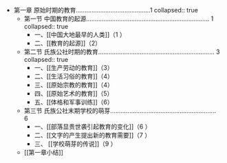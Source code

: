 - 第一章 原始时期的教育...........................................1
  collapsed:: true
	- 第一节 中国教育的起源....................................................................... 1
	  collapsed:: true
		- 一、[[中国大地最早的人类]]（1 ）
		- 二、[[教育的起源]]（2）
	- 第二节 氏族公社时期的教育................................................................... 3
	  collapsed:: true
		- 一、[[生产劳动的教育]]（3）
		- 二、[[生活习俗的教育]]（4）
		- 三、[[原始宗教的教育]]（4）
		- 四、[[原始艺术的教育]]（5）
		- 五、[[体格和军事训练]]（6）
	- 第三节 氏族公社末期学校的萌芽............................................................. 6
		- 一、[[部落显贵世袭引起教育的变化]]（6 ）
		- 二、[[文字的产生提出新的教育需要]]（7 ）
		- 三、 [[学校萌芽的传说]]（9 ）
	- [[第一章小结]]